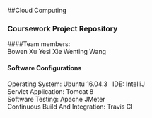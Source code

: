 ##Cloud Computing
### Coursework Project Repository
####Team members:  
Bowen Xu
Yesi Xie
Wenting Wang
#### Software Configurations
Operating System: Ubuntu 16.04.3  
IDE: IntelliJ  
Servlet Application: Tomcat 8  
Software Testing: Apache JMeter  
Continuous Build And Integration: Travis CI

